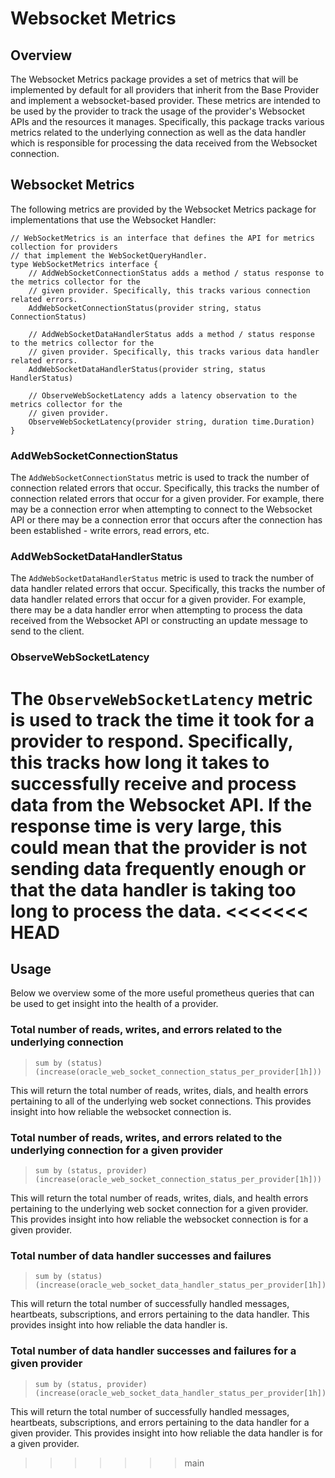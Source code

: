 # Websocket Metrics

## Overview

The Websocket Metrics package provides a set of metrics that will be implemented by default for all providers that inherit from the Base Provider and implement a websocket-based provider. These metrics are intended to be used by the provider to track the usage of the provider's Websocket APIs and the resources it manages. Specifically, this package tracks various metrics related to the underlying connection as well as the data handler which is responsible for processing the data received from the Websocket connection.

## Websocket Metrics

The following metrics are provided by the Websocket Metrics package for implementations that use the Websocket Handler:

```golang
// WebSocketMetrics is an interface that defines the API for metrics collection for providers
// that implement the WebSocketQueryHandler.
type WebSocketMetrics interface {
	// AddWebSocketConnectionStatus adds a method / status response to the metrics collector for the
	// given provider. Specifically, this tracks various connection related errors.
	AddWebSocketConnectionStatus(provider string, status ConnectionStatus)

	// AddWebSocketDataHandlerStatus adds a method / status response to the metrics collector for the
	// given provider. Specifically, this tracks various data handler related errors.
	AddWebSocketDataHandlerStatus(provider string, status HandlerStatus)

	// ObserveWebSocketLatency adds a latency observation to the metrics collector for the
	// given provider.
	ObserveWebSocketLatency(provider string, duration time.Duration)
}
```

### AddWebSocketConnectionStatus

The `AddWebSocketConnectionStatus` metric is used to track the number of connection related errors that occur. Specifically, this tracks the number of connection related errors that occur for a given provider. For example, there may be a connection error when attempting to connect to the Websocket API or there may be a connection error that occurs after the connection has been established - write errors, read errors, etc.

### AddWebSocketDataHandlerStatus

The `AddWebSocketDataHandlerStatus` metric is used to track the number of data handler related errors that occur. Specifically, this tracks the number of data handler related errors that occur for a given provider. For example, there may be a data handler error when attempting to process the data received from the Websocket API or constructing an update message to send to the client.

### ObserveWebSocketLatency

The `ObserveWebSocketLatency` metric is used to track the time it took for a provider to respond. Specifically, this tracks how long it takes to successfully receive and process data from the Websocket API. If the response time is very large, this could mean that the provider is not sending data frequently enough or that the data handler is taking too long to process the data.
<<<<<<< HEAD
=======

## Usage

Below we overview some of the more useful prometheus queries that can be used to get insight into the health of a provider.

### Total number of reads, writes, and errors related to the underlying connection

> ```promql
> sum by (status) (increase(oracle_web_socket_connection_status_per_provider[1h]))
> ```

This will return the total number of reads, writes, dials, and health errors pertaining to all of the underlying web socket connections. This provides insight into how reliable the websocket connection is.

### Total number of reads, writes, and errors related to the underlying connection for a given provider

> ```promql
> sum by (status, provider) (increase(oracle_web_socket_connection_status_per_provider[1h]))
> ```

This will return the total number of reads, writes, dials, and health errors pertaining to the underlying web socket connection for a given provider. This provides insight into how reliable the websocket connection is for a given provider.

### Total number of data handler successes and failures

> ```promql
> sum by (status) (increase(oracle_web_socket_data_handler_status_per_provider[1h]))
> ```

This will return the total number of successfully handled messages, heartbeats, subscriptions, and errors pertaining to the data handler. This provides insight into how reliable the data handler is.

### Total number of data handler successes and failures for a given provider

> ```promql
> sum by (status, provider) (increase(oracle_web_socket_data_handler_status_per_provider[1h]))
> ```

This will return the total number of successfully handled messages, heartbeats, subscriptions, and errors pertaining to the data handler for a given provider. This provides insight into how reliable the data handler is for a given provider.
>>>>>>> main
